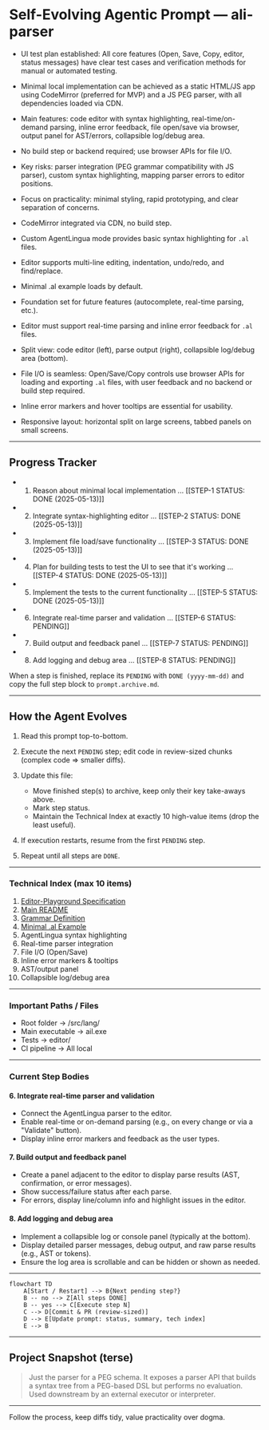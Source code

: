 # Self-Evolving Agentic Prompt — ali-parser

<!--- COMPLETED-STEP SUMMARIES (append most salient take-aways, pitfalls, key decisions) --->

- UI test plan established: All core features (Open, Save, Copy, editor, status messages) have clear test cases and verification methods for manual or automated testing.
- Minimal local implementation can be achieved as a static HTML/JS app using CodeMirror (preferred for MVP) and a JS PEG parser, with all dependencies loaded via CDN.
- Main features: code editor with syntax highlighting, real-time/on-demand parsing, inline error feedback, file open/save via browser, output panel for AST/errors, collapsible log/debug area.
- No build step or backend required; use browser APIs for file I/O.
- Key risks: parser integration (PEG grammar compatibility with JS parser), custom syntax highlighting, mapping parser errors to editor positions.
- Focus on practicality: minimal styling, rapid prototyping, and clear separation of concerns.

- CodeMirror integrated via CDN, no build step.
- Custom AgentLingua mode provides basic syntax highlighting for `.al` files.
- Editor supports multi-line editing, indentation, undo/redo, and find/replace.
- Minimal .al example loads by default.
- Foundation set for future features (autocomplete, real-time parsing, etc.).

- Editor must support real-time parsing and inline error feedback for `.al` files.
- Split view: code editor (left), parse output (right), collapsible log/debug area (bottom).
- File I/O is seamless: Open/Save/Copy controls use browser APIs for loading and exporting `.al` files, with user feedback and no backend or build step required.
- Inline error markers and hover tooltips are essential for usability.
- Responsive layout: horizontal split on large screens, tabbed panels on small screens.

---

## Progress Tracker

* 1. Reason about minimal local implementation ... [[STEP-1 STATUS: DONE (2025-05-13)]]
* 2. Integrate syntax-highlighting editor ... [[STEP-2 STATUS: DONE (2025-05-13)]]
* 3. Implement file load/save functionality ... [[STEP-3 STATUS: DONE (2025-05-13)]]
* 4. Plan for building tests to test the UI to see that it's working ... [[STEP-4 STATUS: DONE (2025-05-13)]]
* 5. Implement the tests to the current functionality ... [[STEP-5 STATUS: DONE (2025-05-13)]]
* 6. Integrate real-time parser and validation ... [[STEP-6 STATUS: PENDING]]
* 7. Build output and feedback panel ... [[STEP-7 STATUS: PENDING]]
* 8. Add logging and debug area ... [[STEP-8 STATUS: PENDING]]

When a step is finished, replace its `PENDING` with `DONE (yyyy-mm-dd)` and copy the full step block to `prompt.archive.md`.

---

## How the Agent Evolves

1. Read this prompt top-to-bottom.
2. Execute the next `PENDING` step; edit code in review-sized chunks (complex code => smaller diffs).
3. Update this file:

   * Move finished step(s) to archive, keep only their key take-aways above.
   * Mark step status.
   * Maintain the Technical Index at exactly 10 high-value items (drop the least useful).
4. If execution restarts, resume from the first `PENDING` step.
5. Repeat until all steps are `DONE`.

---

### Technical Index (max 10 items)

1. [Editor-Playground Specification](playground/editor/playground-spec.md)
2. [Main README](personalities/formalai.playground/readme.md)
3. [Grammar Definition](src/lang/grammar/grammar.peg)
4. [Minimal .al Example](src/lang/examples/00_super_simple.al)
5. AgentLingua syntax highlighting
6. Real-time parser integration
7. File I/O (Open/Save)
8. Inline error markers & tooltips
9. AST/output panel
10. Collapsible log/debug area

---

### Important Paths / Files

* Root folder        -> /src/lang/
* Main executable    -> ail.exe
* Tests              -> editor/
* CI pipeline        -> All local

---

### Current Step Bodies

#### 6. Integrate real-time parser and validation

* Connect the AgentLingua parser to the editor.
* Enable real-time or on-demand parsing (e.g., on every change or via a "Validate" button).
* Display inline error markers and feedback as the user types.

#### 7. Build output and feedback panel

* Create a panel adjacent to the editor to display parse results (AST, confirmation, or error messages).
* Show success/failure status after each parse.
* For errors, display line/column info and highlight issues in the editor.

#### 8. Add logging and debug area

* Implement a collapsible log or console panel (typically at the bottom).
* Display detailed parser messages, debug output, and raw parse results (e.g., AST or tokens).
* Ensure the log area is scrollable and can be hidden or shown as needed.

---

```mermaid
flowchart TD
    A[Start / Restart] --> B{Next pending step?}
    B -- no --> Z[All steps DONE]
    B -- yes --> C[Execute step N]
    C --> D[Commit & PR (review-sized)]
    D --> E[Update prompt: status, summary, tech index]
    E --> B
```

---

## Project Snapshot (terse)

> Just the parser for a PEG schema. It exposes a parser API that builds a syntax tree from a PEG-based DSL but performs no evaluation. Used downstream by an external executor or interpreter.

---

Follow the process, keep diffs tidy, value practicality over dogma.
